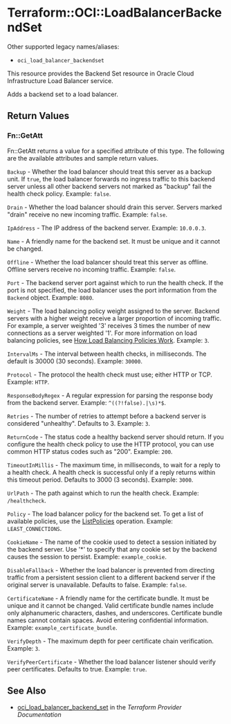 # Terraform::OCI::LoadBalancerBackendSet

Other supported legacy names/aliases:
  * `oci_load_balancer_backendset`

This resource provides the Backend Set resource in Oracle Cloud Infrastructure Load Balancer service.

Adds a backend set to a load balancer.

## Return Values

### Fn::GetAtt

Fn::GetAtt returns a value for a specified attribute of this type. The following are the available attributes and sample return values.

`Backup` - Whether the load balancer should treat this server as a backup unit. If `true`, the load balancer forwards no ingress traffic to this backend server unless all other backend servers not marked as "backup" fail the health check policy.  Example: `false`.

`Drain` - Whether the load balancer should drain this server. Servers marked "drain" receive no new incoming traffic.  Example: `false`.

`IpAddress` - The IP address of the backend server.  Example: `10.0.0.3`.

`Name` - A friendly name for the backend set. It must be unique and it cannot be changed.

`Offline` - Whether the load balancer should treat this server as offline. Offline servers receive no incoming traffic.  Example: `false`.

`Port` - The backend server port against which to run the health check. If the port is not specified, the load balancer uses the port information from the `Backend` object.  Example: `8080`.

`Weight` - The load balancing policy weight assigned to the server. Backend servers with a higher weight receive a larger proportion of incoming traffic. For example, a server weighted '3' receives 3 times the number of new connections as a server weighted '1'. For more information on load balancing policies, see [How Load Balancing Policies Work](https://docs.cloud.oracle.com/iaas/Content/Balance/Reference/lbpolicies.htm).  Example: `3`.

`IntervalMs` - The interval between health checks, in milliseconds. The default is 30000 (30 seconds).  Example: `30000`.

`Protocol` - The protocol the health check must use; either HTTP or TCP.  Example: `HTTP`.

`ResponseBodyRegex` - A regular expression for parsing the response body from the backend server.  Example: `^((?!false).|\s)*$`.

`Retries` - The number of retries to attempt before a backend server is considered "unhealthy". Defaults to 3.  Example: `3`.

`ReturnCode` - The status code a healthy backend server should return. If you configure the health check policy to use the HTTP protocol, you can use common HTTP status codes such as "200".  Example: `200`.

`TimeoutInMillis` - The maximum time, in milliseconds, to wait for a reply to a health check. A health check is successful only if a reply returns within this timeout period. Defaults to 3000 (3 seconds).  Example: `3000`.

`UrlPath` - The path against which to run the health check.  Example: `/healthcheck`.

`Policy` - The load balancer policy for the backend set. To get a list of available policies, use the [ListPolicies](https://docs.cloud.oracle.com/iaas/api/#/en/loadbalancer/20170115/LoadBalancerPolicy/ListPolicies) operation.  Example: `LEAST_CONNECTIONS`.

`CookieName` - The name of the cookie used to detect a session initiated by the backend server. Use '*' to specify that any cookie set by the backend causes the session to persist.  Example: `example_cookie`.

`DisableFallback` - Whether the load balancer is prevented from directing traffic from a persistent session client to a different backend server if the original server is unavailable. Defaults to false.  Example: `false`.

`CertificateName` - A friendly name for the certificate bundle. It must be unique and it cannot be changed. Valid certificate bundle names include only alphanumeric characters, dashes, and underscores. Certificate bundle names cannot contain spaces. Avoid entering confidential information.  Example: `example_certificate_bundle`.

`VerifyDepth` - The maximum depth for peer certificate chain verification.  Example: `3`.

`VerifyPeerCertificate` - Whether the load balancer listener should verify peer certificates. Defaults to true.   Example: `true`.

## See Also

* [oci_load_balancer_backend_set](https://www.terraform.io/docs/providers/oci/r/load_balancer_backend_set.html) in the _Terraform Provider Documentation_